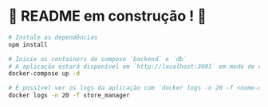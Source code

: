# :construction: README em construção ! :construction:
<!-- Olá, Tryber!
Esse é apenas um arquivo inicial para o README do seu projeto.
É essencial que você preencha esse documento por conta própria, ok?
Não deixe de usar nossas dicas de escrita de README de projetos, e deixe sua criatividade brilhar!
:warning: IMPORTANTE: você precisa deixar nítido:
- quais arquivos/pastas foram desenvolvidos por você; 
- quais arquivos/pastas foram desenvolvidos por outra pessoa estudante;
- quais arquivos/pastas foram desenvolvidos pela Trybe.
-->
```bash
# Instale as dependências
npm install

# Inicie os containers do compose `backend` e `db`
# A aplicação estará disponível em `http://localhost:3001` em modo de desenvolvimento
docker-compose up -d

# É possível ver os logs da aplicação com `docker logs -n 20 -f <nome-do-container>`
docker logs -n 20 -f store_manager
```
